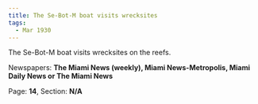```yaml
---  
title: The Se-Bot-M boat visits wrecksites  
tags:  
  - Mar 1930  
---  
```

  
The Se-Bot-M boat visits wrecksites on the reefs.  
  
Newspapers: **The Miami News (weekly), Miami News-Metropolis, Miami Daily News or The Miami News**  
  
Page: **14**, Section: **N/A** 
